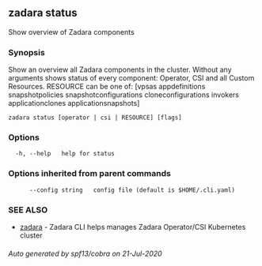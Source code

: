 ## zadara status

Show overview of Zadara components

### Synopsis

Show an overview all Zadara components in the cluster.
 Without any arguments shows status of every component: Operator, CSI and all Custom Resources. RESOURCE can be one of: [vpsas appdefinitions snapshotpolicies snapshotconfigurations cloneconfigurations invokers applicationclones applicationsnapshots]

```
zadara status [operator | csi | RESOURCE] [flags]
```

### Options

```
  -h, --help   help for status
```

### Options inherited from parent commands

```
      --config string   config file (default is $HOME/.cli.yaml)
```

### SEE ALSO

* [zadara](README.md)	 - Zadara CLI helps manages Zadara Operator/CSI Kubernetes cluster

###### Auto generated by spf13/cobra on 21-Jul-2020
